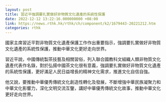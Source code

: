```yaml
---
layout: post
title: 習近平強調要扎實做好非物質文化遺產的系統性保護
date: 2022-12-12 13:22:16.000000000 +08:00
link: https://news.rthk.hk/rthk/ch/component/k2/1679443-20221212.htm
categories: rthk
---
```


國家主席習近平對非物質文化遺產保護工作作出重要指示，強調要扎實做好非物質文化遺產的系統性保護，推動中華文化更好走向世界。

習近平說，中國傳統製茶技藝及相關習俗，列入聯合國教科文組織人類非物質文化遺產代表作名錄，對於弘揚中國茶文化很有意義，強調要扎實做好非物質文化遺產的系統性保護，更好滿足人民日益增長的精神文化需求，推進文化自信自強。

他又說，要推動中華優秀傳統文化創造性轉化及發展，不斷增強中華民族凝聚力和中華文化影響力，深化文明交流互鑒，講好中華優秀傳統文化故事，推動中華文化更好走向世界。
